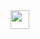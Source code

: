 <!-- ## Hi there <img src="https://raw.githubusercontent.com/MartinHeinz/MartinHeinz/master/wave.gif" width="30px" height="30px">, I am Chakravarthy! -->
<img src="https://raw.githubusercontent.com/MartinHeinz/MartinHeinz/master/wave.gif" style="text-align:center" width="30px" height="30px">




<!-- ### About Me 🚀 -->
<!-- 👨‍💻  I am passionate about  Web Dev, DevOps , Web3 Dev & I enjoy learning new things. </br> -->

<!-- ## Tech I'm familiar with 💻
<div>

   <img alt="MERN" src="https://img.shields.io/badge/MERN-000000?style=for-the-badge&logo=react&logoColor=white"/>
   <img alt="DevOps" src="https://img.shields.io/badge/DevOps-FFFFFF?style=for-the-badge&logo=kubernetes&logoColor=black"/>
   <img alt="Ethereum" src="https://img.shields.io/badge/Ethereum-%23723234.svg?&style=for-the-badge&logo=ethereum&logoColor=white"/>
</div> -->

<!-- ## Languages ⚡ -->
<!-- <div> -->
<!--     <img alt="Typescript" src="https://img.shields.io/badge/typescript%20-%233178C6.svg?&style=for-the-badge&logo=typescript&logoColor=white"/> -->
<!--     <img alt="Java Script" src="https://img.shields.io/badge/javascript%20-%23F7DF1E.svg?&style=for-the-badge&logo=javascript&logoColor=black"/> -->
<!--     <img alt="Go" src="https://img.shields.io/badge/go%20-%233178C3.svg?&style=for-the-badge&logo=go&logoColor=white"/> -->
<!--     <img alt="Python" src="https://img.shields.io/badge/python%20-%2314354C.svg?&style=for-the-badge&logo=python&logoColor=white"/> -->
<!--     <img alt="Java" src="https://img.shields.io/badge/java%20-%23ED8B00.svg?&style=for-the-badge&logo=mocha&logoColor=white"/> -->
<!--     <img alt="Go" src="https://img.shields.io/badge/GoLang%20-%230095D5.svg?&style=for-the-badge&logo=Go&logoColor=white"/> -->
<!--     <img alt="Solidity" src="https://img.shields.io/badge/solidity-%23723234.svg?&style=for-the-badge&logo=solidity&logoColor=white"/> -->
</div>

<!-- ## Tools And Frameworks 💡 -->
<!-- <div> -->
<!--     <img alt="NodeJS" src="https://img.shields.io/badge/nodejs-3E863D?style=for-the-badge&logo=nodedotjs&logoColor=white"/> -->
<!--     <img alt="React" src="https://img.shields.io/badge/React-5CCFEE?style=for-the-badge&logo=React&logoColor=black"/> -->
<!--     <img alt="GraphQL" src="https://img.shields.io/badge/Graphql-E00097?style=for-the-badge&logo=GraphQL&logoColor=black"/> -->
<!--     <img alt="Docker" src="https://img.shields.io/badge/Docker-2CA5E0?style=for-the-badge&logo=docker&logoColor=white"/> -->
<!--    <img alt="Helm" src="https://img.shields.io/badge/Helm-091C84?style=for-the-badge&logo=Helm&logoColor=white"/> -->
<!--     <img alt="Kubernetes" src="https://img.shields.io/badge/Kubernetes-2E6CE6?style=for-the-badge&logo=kubernetes&logoColor=white"/> -->
<!--     <img alt="AWS" src="https://img.shields.io/badge/AWS-212D3C?style=for-the-badge&logo=amazonaws&logoColor=white"/> -->
<!--    <img alt="Jenkins" src="https://img.shields.io/badge/Jenkins-335061?style=for-the-badge&logo=Jenkins&logoColor=white"/> -->
<!--     <img alt="Databases" src="https://img.shields.io/badge/Databases-001C29?style=for-the-badge&logo=mongodb&logoColor=white"/> -->
<!--     <img alt="Ubuntu" src="https://img.shields.io/badge/Ubuntu-E95420?style=for-the-badge&logo=ubuntu&logoColor=white"/> -->
<!--     <img alt="ExpressJS" src="https://img.shields.io/badge/Express-000000?style=for-the-badge&logo=express&logoColor=white"/> -->
<!--     <img alt="ExpressJS" src="https://img.shields.io/badge/Nginx-00f0f00?style=for-the-badge&logo=nginx&logoColor=white"/> -->
<!--     <img alt="git" src="https://img.shields.io/badge/git-%23F05033.svg?&style=for-the-badge&logo=git&logoColor=white"/> -->

<!--     <img alt="Django" src="https://img.shields.io/badge/jenkins-14354C?style=for-the-badge&logo=jenkins&logoColor=white"/>
https://img.shields.io/badge/anisble-14354C?style=for-the-badge&logo=ansible&logoColor=white 
-->


<!-- <div align="center"> -->

<!-- [![Top Langs](https://github-readme-stats.vercel.app/api/top-langs/?username=Chakravarthy7102&langs_count=6&layout=compact&hide=css)](https://github.com/anuraghazra/github-readme-stats) -->
